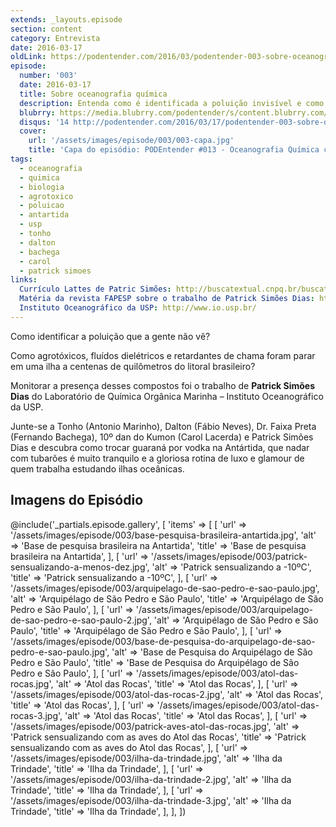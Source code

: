 ```yaml
---
extends: _layouts.episode
section: content
category: Entrevista
date: 2016-03-17
oldLink: https://podentender.com/2016/03/podentender-003-sobre-oceanografia-quimica.html
episode:
  number: '003'
  date: 2016-03-17
  title: Sobre oceanografia química
  description: Entenda como é identificada a poluição invisível e como agrotóxicos e outros poluentes foram parar em uma ilha há centenas de quilômetros do litoral brasileiro. 
  blubrry: https://media.blubrry.com/podentender/s/content.blubrry.com/podentender/PODEntender_003_sobre_oceanografia_quimica.mp3
  disqus: '14 http://podentender.com/2016/03/17/podentender-003-sobre-oceanografia-quimica/'
  cover:
    url: '/assets/images/episode/003/003-capa.jpg'
    title: 'Capa do episódio: PODEntender #013 - Oceanografia Química com Patrick Simões Dias'
tags:
  - oceanografia
  - quimica
  - biologia
  - agrotoxico
  - poluicao
  - antartida
  - usp
  - tonho
  - dalton
  - bachega
  - carol
  - patrick simoes
links:
  Currículo Lattes de Patric Simões: http://buscatextual.cnpq.br/buscatextual/visualizacv.do?id=K4262622Y4
  Matéria da revista FAPESP sobre o trabalho de Patrick Simões Dias: http://revistapesquisa.fapesp.br/2013/07/26/poluicao-que-vem-de-longe/
  Instituto Oceanográfico da USP: http://www.io.usp.br/
---
```


Como identificar a poluição que a gente não vê?

Como agrotóxicos, fluídos dielétricos e retardantes de chama
foram parar em uma ilha a centenas de quilômetros do litoral
brasileiro?

Monitorar a presença desses compostos foi o trabalho de
**Patrick Simões Dias** do Laboratório de Química Orgânica Marinha
– Instituto Oceanográfico da USP.

Junte-se a Tonho (Antonio Marinho), Dalton (Fábio Neves),
Dr. Faixa Preta (Fernando Bachega), 10º dan do Kumon (Carol Lacerda)
e Patrick Simões Dias e descubra como trocar guaraná por vodka na
Antártida, que nadar com tubarões é muito tranquilo e a
gloriosa rotina de luxo e glamour de quem trabalha estudando
ilhas oceânicas.

## Imagens do Episódio

@include('_partials.episode.gallery', [
    'items' => [
        [
            'url' => '/assets/images/episode/003/base-pesquisa-brasileira-antartida.jpg',
            'alt' => 'Base de pesquisa brasileira na Antartida',
            'title' => 'Base de pesquisa brasileira na Antartida',
        ],
        [
            'url' => '/assets/images/episode/003/patrick-sensualizando-a-menos-dez.jpg',
            'alt' => 'Patrick sensualizando a -10ºC',
            'title' => 'Patrick sensualizando a -10ºC',
        ],
        [
            'url' => '/assets/images/episode/003/arquipelago-de-sao-pedro-e-sao-paulo.jpg',
            'alt' => 'Arquipélago de São Pedro e São Paulo',
            'title' => 'Arquipélago de São Pedro e São Paulo',
        ],
        [
            'url' => '/assets/images/episode/003/arquipelago-de-sao-pedro-e-sao-paulo-2.jpg',
            'alt' => 'Arquipélago de São Pedro e São Paulo',
            'title' => 'Arquipélago de São Pedro e São Paulo',
        ],
        [
            'url' => '/assets/images/episode/003/base-de-pesquisa-do-arquipelago-de-sao-pedro-e-sao-paulo.jpg',
            'alt' => 'Base de Pesquisa do Arquipélago de São Pedro e São Paulo',
            'title' => 'Base de Pesquisa do Arquipélago de São Pedro e São Paulo',
        ],
        [
            'url' => '/assets/images/episode/003/atol-das-rocas.jpg',
            'alt' => 'Atol das Rocas',
            'title' => 'Atol das Rocas',
        ],
        [
            'url' => '/assets/images/episode/003/atol-das-rocas-2.jpg',
            'alt' => 'Atol das Rocas',
            'title' => 'Atol das Rocas',
        ],
        [
            'url' => '/assets/images/episode/003/atol-das-rocas-3.jpg',
            'alt' => 'Atol das Rocas',
            'title' => 'Atol das Rocas',
        ],
        [
            'url' => '/assets/images/episode/003/patrick-aves-atol-das-rocas.jpg',
            'alt' => 'Patrick sensualizando com as aves do Atol das Rocas',
            'title' => 'Patrick sensualizando com as aves do Atol das Rocas',
        ],
        [
            'url' => '/assets/images/episode/003/ilha-da-trindade.jpg',
            'alt' => 'Ilha da Trindade',
            'title' => 'Ilha da Trindade',
        ],
        [
            'url' => '/assets/images/episode/003/ilha-da-trindade-2.jpg',
            'alt' => 'Ilha da Trindade',
            'title' => 'Ilha da Trindade',
        ],
        [
            'url' => '/assets/images/episode/003/ilha-da-trindade-3.jpg',
            'alt' => 'Ilha da Trindade',
            'title' => 'Ilha da Trindade',
        ],
    ],
])
